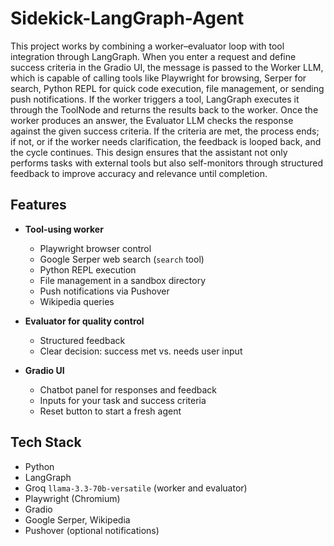 # Sidekick-LangGraph-Agent

This project works by combining a worker–evaluator loop with tool integration through LangGraph. When you enter a request and define success criteria in the Gradio UI, the message is passed to the Worker LLM, which is capable of calling tools like Playwright for browsing, Serper for search, Python REPL for quick code execution, file management, or sending push notifications. If the worker triggers a tool, LangGraph executes it through the ToolNode and returns the results back to the worker. Once the worker produces an answer, the Evaluator LLM checks the response against the given success criteria. If the criteria are met, the process ends; if not, or if the worker needs clarification, the feedback is looped back, and the cycle continues. This design ensures that the assistant not only performs tasks with external tools but also self-monitors through structured feedback to improve accuracy and relevance until completion.

## Features

- **Tool-using worker**
  - Playwright browser control
  - Google Serper web search (`search` tool)
  - Python REPL execution
  - File management in a sandbox directory
  - Push notifications via Pushover
  - Wikipedia queries

- **Evaluator for quality control**
  - Structured feedback
  - Clear decision: success met vs. needs user input

- **Gradio UI**
  - Chatbot panel for responses and feedback  
  - Inputs for your task and success criteria  
  - Reset button to start a fresh agent

## Tech Stack

- Python
- LangGraph
- Groq `llama-3.3-70b-versatile` (worker and evaluator)
- Playwright (Chromium)
- Gradio
- Google Serper, Wikipedia
- Pushover (optional notifications)
